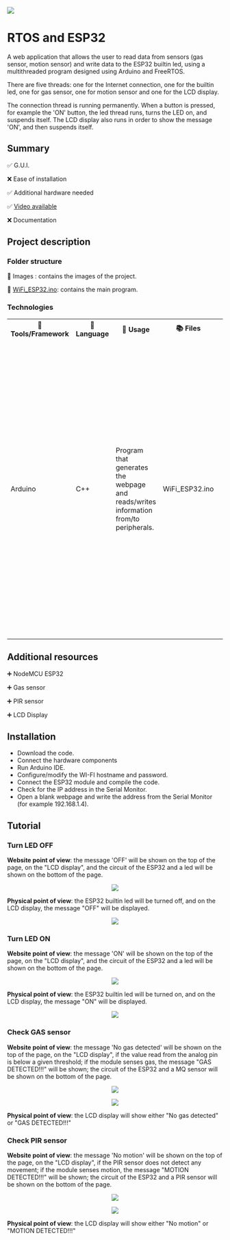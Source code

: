 <p align="left">
  <img 
    src="https://github.com/mariusstoica21/rtos_esp32/blob/main/Images/header.png"
  >
</p>


# RTOS and ESP32

A web application that allows the user to read data from sensors (gas sensor, motion sensor) and write data to the ESP32 builtin led, using a multithreaded program designed using Arduino and FreeRTOS.

There are five threads: one for the Internet connection, one for the builtin led, one for gas sensor, one for motion sensor and one for the LCD display.

The connection thread is running permanently. When a button is pressed, for example the 'ON' button, the led thread runs, turns the LED on, and suspends itself. The LCD display also runs in order to show the message 'ON', and then suspends itself.

## Summary
✅ G.U.I. 

❌ Ease of installation

✅ Additional hardware needed

✅ [Video available](https://youtu.be/cDgX18h4W08)

❌ Documentation


## Project description

### Folder structure

📁 Images : contains the images of the project.

📄 [WiFi_ESP32.ino](https://github.com/mariusstoica21/rtos_esp32/blob/main/WiFi_ESP32.ino): contains the main program.


### Technologies

<table>
  <tr>
    <th>🔨 Tools/Framework</th>
    <th>📘 Language</th>
    <th>📃 Usage </th>
    <th>📚 Files</th>
    <th> ℹ Details  </th>
  </tr>
  <tr>
    <td>Arduino</td>
    <td>C++</td>
    <td>Program that generates the webpage and reads/writes information from/to peripherals.</td>
    <td>WiFi_ESP32.ino</td>
    <td>
       <ul>
        <li>Multithreaded program, using FreeRTOS that reads/writes data from/to components.</li>
        <li>There are five threads: LED thread, LCD thread, GAS sensor thread, PIR sensor thread, Internet Connection thread.
         </li>
        <li>The Internet Connection thread runs permanently, while the other threads are suspended.</li>
        <li>The threads resume depending on the button pressed in the GUI.</li>
      </ul>
   </td>
  </tr>
</table>

## Additional resources

➕ NodeMCU ESP32

➕ Gas sensor

➕ PIR sensor

➕ LCD Display

## Installation

- Download the code.
- Connect the hardware components
- Run Arduino IDE.
- Configure/modify the WI-FI hostname and password.
- Connect the ESP32 module and compile the code.
- Check for the IP address in the Serial Monitor.
- Open a blank webpage and write the address from the Serial Monitor (for example 192.168.1.4).

## Tutorial

### Turn LED OFF

**Website point of view**: the message 'OFF' will be shown on the top of the page, on the "LCD display", and the circuit of the ESP32 and a led will be shown on the bottom of the page.

<p align="center">
  <img 
    src="https://github.com/mariusstoica21/rtos_esp32/blob/main/Images/1.JPG"
  >
</p>

**Physical point of view**: the ESP32 builtin led will be turned off, and on the LCD display, the message "OFF" will be displayed.

<!-- <p align="center">
  <img 
    src="https://github.com/mariusstoica21/rtos_esp32/blob/main/Images/6p.JPG"
  >
</p> -->

<p align="center">
  <img 
    src="https://github.com/mariusstoica21/rtos_esp32/blob/main/Images/5p.JPG"
  >
</p>

### Turn LED ON

**Website point of view**: the message 'ON' will be shown on the top of the page, on the "LCD display", and the circuit of the ESP32 and a led will be shown on the bottom of the page.

<p align="center">
  <img 
    src="https://github.com/mariusstoica21/rtos_esp32/blob/main/Images/2.JPG"
  >
</p>

**Physical point of view**: the ESP32 builtin led will be turned on, and on the LCD display, the message "ON" will be displayed.

<!-- <p align="center">
  <img 
    src="https://github.com/mariusstoica21/rtos_esp32/blob/main/Images/8p.JPG"
  >
</p> -->

<p align="center">
  <img 
    src="https://github.com/mariusstoica21/rtos_esp32/blob/main/Images/7p.JPG"
  >
</p>

### Check GAS sensor

**Website point of view**: the message 'No gas detected' will be shown on the top of the page, on the "LCD display", if the value read from the analog pin is below a given threshold; if the module senses gas, the message "GAS DETECTED!!!" will be shown; the circuit of the ESP32 and a MQ sensor will be shown on the bottom of the page.

<p align="center">
  <img 
    src="https://github.com/mariusstoica21/rtos_esp32/blob/main/Images/3.JPG"
  >
</p>

<p align="center">
  <img 
    src="https://github.com/mariusstoica21/rtos_esp32/blob/main/Images/4.JPG"
  >
</p>

**Physical point of view**: the LCD display will show either "No gas detected" or "GAS DETECTED!!!"

<!-- <p align="center">
  <img 
    src="https://github.com/mariusstoica21/rtos_esp32/blob/main/Images/1p.JPG"
  >
</p>

<p align="center">
  <img 
    src="https://github.com/mariusstoica21/rtos_esp32/blob/main/Images/2p.JPG"
  >
</p>
 -->
### Check PIR sensor

**Website point of view**: the message 'No motion' will be shown on the top of the page, on the "LCD display", if the PIR sensor does not detect any movement; if the module senses motion, the message "MOTION DETECTED!!!" will be shown; the circuit of the ESP32 and a PIR sensor will be shown on the bottom of the page.

<p align="center">
  <img 
    src="https://github.com/mariusstoica21/rtos_esp32/blob/main/Images/5.JPG"
  >
</p>

<p align="center">
  <img 
    src="https://github.com/mariusstoica21/rtos_esp32/blob/main/Images/6.JPG"
  >
</p>

**Physical point of view**: the LCD display will show either "No motion" or "MOTION DETECTED!!!"

<!-- <p align="center">
  <img 
    src="https://github.com/mariusstoica21/rtos_esp32/blob/main/Images/4p.JPG"
  >
</p>

<p align="center">
  <img 
    src="https://github.com/mariusstoica21/rtos_esp32/blob/main/Images/3p.JPG"
  >
</p> -->



